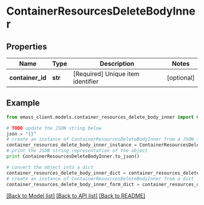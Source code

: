 # ContainerResourcesDeleteBodyInner


## Properties
Name | Type | Description | Notes
------------ | ------------- | ------------- | -------------
**container_id** | **str** | [Required] Unique item identifier | [optional] 

## Example

```python
from emass_client.models.container_resources_delete_body_inner import ContainerResourcesDeleteBodyInner

# TODO update the JSON string below
json = "{}"
# create an instance of ContainerResourcesDeleteBodyInner from a JSON string
container_resources_delete_body_inner_instance = ContainerResourcesDeleteBodyInner.from_json(json)
# print the JSON string representation of the object
print ContainerResourcesDeleteBodyInner.to_json()

# convert the object into a dict
container_resources_delete_body_inner_dict = container_resources_delete_body_inner_instance.to_dict()
# create an instance of ContainerResourcesDeleteBodyInner from a dict
container_resources_delete_body_inner_form_dict = container_resources_delete_body_inner.from_dict(container_resources_delete_body_inner_dict)
```
[[Back to Model list]](../README.md#documentation-for-models) [[Back to API list]](../README.md#documentation-for-api-endpoints) [[Back to README]](../README.md)


